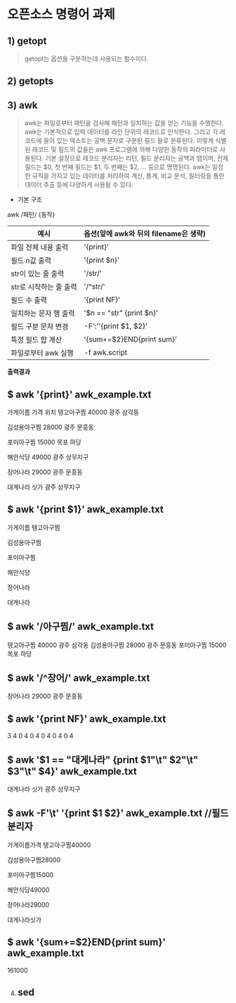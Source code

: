 # 오픈소스 명령어 과제

## 1) **getopt**
> getopt는 옵션을 구분하는데 사용되는 함수이다.

## 2) **getopts**



## 3) **awk**
>awk는 파일로부터 패턴을 검사해 패턴과 일치하는 값을 얻는 기능을 수행한다.
awk는 기본적으로 입력 데이터를 라인 단위의 레코드로 인식한다. 그리고 각 레코드에 들어 있는
텍스트는 공백 문자로 구분된 필드 들로 분류된다. 
이렇게 식별된 레코드 및 필드의 값들은 awk 프로그램에 의해 다양한 동작의 파라미터로 사용된다.
기본 설정으로 레코드 분리자는 리턴, 필드 분리자는 공백과 탭이며, 전체 필드는 $0, 첫 번째 필드는 $1, 두 번째는 $2, ... 등으로 명명된다.
awk는 일정한 규칙을 가지고 있는 데이터를 처리하여 계산, 통계, 비교 분석, 필터링을 통한 데이터 추출 등에 다양하게 사용될 수 있다.

* 기본 구조

awk /패턴/ {동작}

|예시|옵션(앞에 awk와 뒤의 filename은 생략)|
|------|-------|
|파일 전체 내용 출력|'{print}'|
|필드 n값 출력|'{print $n}'|
|str이 있는 줄 출력|'/str/'|
|str로 시작하는  줄 출력|'/^str/'|
|필드 수 출력|'{print NF}'|
|일치하는 문자 행 출력|'$n == "str" {print $n}'|
|필드 구분 문자 변경|-F':''{print $1, $2}'|
|특정 필드 합 계산|'{sum+=$2}END{print sum}'|
|파일로부터 awk 실행|-f awk.script|

**출력결과**

$ awk '{print}' awk_example.txt
---
가게이름        가격    위치
탱고아구찜      40000   광주 삼각동

김성용아구찜    28000   광주 문흥동

포미아구찜      15000   목포 하당

해안식당        49000   광주 상무지구

장어나라        29000   광주 문흥동

대게나라        싯가    광주 상무지구

$ awk '{print $1}' awk_example.txt
---
가게이름
탱고아구찜

김성용아구찜

포미아구찜

해안식당

장어나라

대게나라

$ awk '/아구찜/' awk_example.txt
---
탱고아구찜      40000   광주 삼각동
김성용아구찜    28000   광주 문흥동
포미아구찜      15000   목포 하당

$ awk '/^장어/' awk_example.txt
---
장어나라        29000   광주 문흥동

$ awk '{print NF}' awk_example.txt
---
3
4
0
4
0
4
0
4
0
4
0
4

$ awk '$1 == "대게나라" {print $1"\t" $2"\t" $3"\t" $4}' awk_example.txt
---
대게나라        싯가    광주    상무지구

$ awk -F'\t' '{print $1 $2}' awk_example.txt	//필드 분리자
---
가게이름가격
탱고아구찜40000

김성용아구찜28000

포미아구찜15000

해안식당49000

장어나라29000

대게나라싯가

$ awk '{sum+=$2}END{print sum}' awk_example.txt
---
161000


4) ## **sed**
